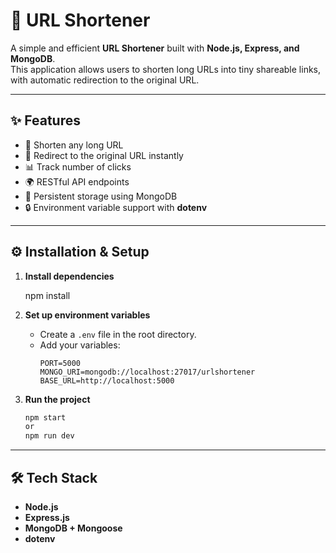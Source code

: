 # 🔗 URL Shortener

A simple and efficient **URL Shortener** built with **Node.js, Express, and MongoDB**.  
This application allows users to shorten long URLs into tiny shareable links, with automatic redirection to the original URL.

---

## ✨ Features
- 📝 Shorten any long URL
- 🔁 Redirect to the original URL instantly
- 📊 Track number of clicks 
- 🌍 RESTful API endpoints
- 💾 Persistent storage using MongoDB
- 🔒 Environment variable support with **dotenv**

---


## ⚙️ Installation & Setup


1. **Install dependencies**
   
   npm install
   
2. **Set up environment variables**
   - Create a `.env` file in the root directory.
   - Add your variables:
     ```
     PORT=5000
     MONGO_URI=mongodb://localhost:27017/urlshortener
     BASE_URL=http://localhost:5000
     ```
3. **Run the project**
   ```bash
   npm start
   or 
   npm run dev
   ```

---



## 🛠 Tech Stack
- **Node.js**
- **Express.js**
- **MongoDB + Mongoose**
- **dotenv**
